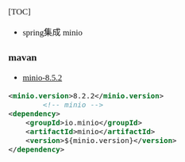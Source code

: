 <span  style="font-family: Simsun,serif; font-size: 17px; ">

[TOC]

- spring集成 minio

### mavan

- [minio-8.5.2](https://mvnrepository.com/artifact/io.minio/minio/8.5.2)

~~~xml
<minio.version>8.2.2</minio.version>
        <!-- minio -->
<dependency>
    <groupId>io.minio</groupId>
    <artifactId>minio</artifactId>
    <version>${minio.version}</version>
</dependency>
~~~

###

</span>